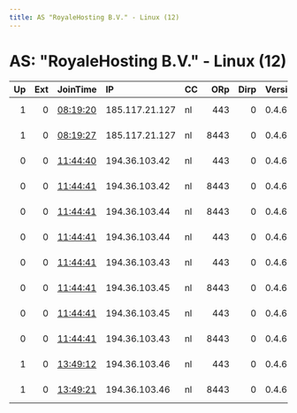 ```yaml
---
title: AS "RoyaleHosting B.V." - Linux (12)
---
```


# AS: "RoyaleHosting B.V." - Linux (12)

|   Up |   Ext | JoinTime                                                                                            | IP             | CC   |   ORp |   Dirp | Version   | Contact                   | Nickname   |   eFamMembers |
|-----:|------:|:----------------------------------------------------------------------------------------------------|:---------------|:-----|------:|-------:|:----------|:--------------------------|:-----------|--------------:|
|    1 |     0 | [08:19:20](https://metrics.torproject.org/rs.html#details/E4BFAD49D21D3838485C62D84293A97DAAAA35B7) | 185.117.21.127 | nl   |   443 |      0 | 0.4.6.7   | ContactInfo email:torcont | bauruine   |            38 |
|    1 |     0 | [08:19:27](https://metrics.torproject.org/rs.html#details/8B8E30B0A49EBEEF963D2A5AAC28F3BD3068ADEC) | 185.117.21.127 | nl   |  8443 |      0 | 0.4.6.7   | ContactInfo email:torcont | bauruine   |            38 |
|    0 |     0 | [11:44:40](https://metrics.torproject.org/rs.html#details/7D46B9EFEF134ED2084F1ECC5829C7BECBFF78BD) | 194.36.103.42  | nl   |   443 |      0 | 0.4.6.7   | ContactInfo email:torcont | bauruine   |            38 |
|    0 |     0 | [11:44:41](https://metrics.torproject.org/rs.html#details/6CB010EEC6392C6E833F63870BF9A41F0CDEEA3A) | 194.36.103.42  | nl   |  8443 |      0 | 0.4.6.7   | ContactInfo email:torcont | bauruine   |            38 |
|    0 |     0 | [11:44:41](https://metrics.torproject.org/rs.html#details/9B6D9FCF92E6250093C6F468D3BE3772F4BD2EA3) | 194.36.103.44  | nl   |  8443 |      0 | 0.4.6.7   | ContactInfo email:torcont | bauruine   |            38 |
|    0 |     0 | [11:44:41](https://metrics.torproject.org/rs.html#details/9E951A6AE5782B270324C0933BAF239F3B5133B1) | 194.36.103.44  | nl   |   443 |      0 | 0.4.6.7   | ContactInfo email:torcont | bauruine   |            38 |
|    0 |     0 | [11:44:41](https://metrics.torproject.org/rs.html#details/A3E4734966F4FB719355F48C52D1D3C97DF0F4DD) | 194.36.103.43  | nl   |   443 |      0 | 0.4.6.7   | ContactInfo email:torcont | bauruine   |            38 |
|    0 |     0 | [11:44:41](https://metrics.torproject.org/rs.html#details/ABBCF8C11EEFCE95588E0DA57FB3407984285DF8) | 194.36.103.45  | nl   |  8443 |      0 | 0.4.6.7   | ContactInfo email:torcont | bauruine   |            38 |
|    0 |     0 | [11:44:41](https://metrics.torproject.org/rs.html#details/BA2F7DB25EF4EFB39872E1DD6FD604EF304EE8FD) | 194.36.103.45  | nl   |   443 |      0 | 0.4.6.7   | ContactInfo email:torcont | bauruine   |            38 |
|    0 |     0 | [11:44:41](https://metrics.torproject.org/rs.html#details/DF77A2B48C5301586BCC58DDFCB10B906508ECCF) | 194.36.103.43  | nl   |  8443 |      0 | 0.4.6.7   | ContactInfo email:torcont | bauruine   |            38 |
|    1 |     0 | [13:49:12](https://metrics.torproject.org/rs.html#details/5685760A7F03C8A7E6A0F45C070DFFDE173F505E) | 194.36.103.46  | nl   |   443 |      0 | 0.4.6.7   | ContactInfo email:torcont | bauruine   |            38 |
|    1 |     0 | [13:49:21](https://metrics.torproject.org/rs.html#details/CD4EB89D60B0215709E457DA611F73A9CE5B5A38) | 194.36.103.46  | nl   |  8443 |      0 | 0.4.6.7   | ContactInfo email:torcont | bauruine   |            38 |

